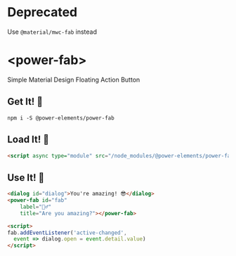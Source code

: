 # Deprecated
Use `@material/mwc-fab` instead

# \<power-fab\>

Simple Material Design Floating Action Button

## Get It! 🚛
```
npm i -S @power-elements/power-fab
```

## Load It! 🐫
```html
<script async type="module" src="/node_modules/@power-elements/power-fab/power-fab.js"></script>
```

## Use It! 💪
```html
<dialog id="dialog">You're amazing! 😎</dialog>
<power-fab id="fab"
    label="🤷‍♂️"
    title="Are you amazing?"></power-fab>

<script>
fab.addEventListener('active-changed',
  event => dialog.open = event.detail.value)
</script>
```
